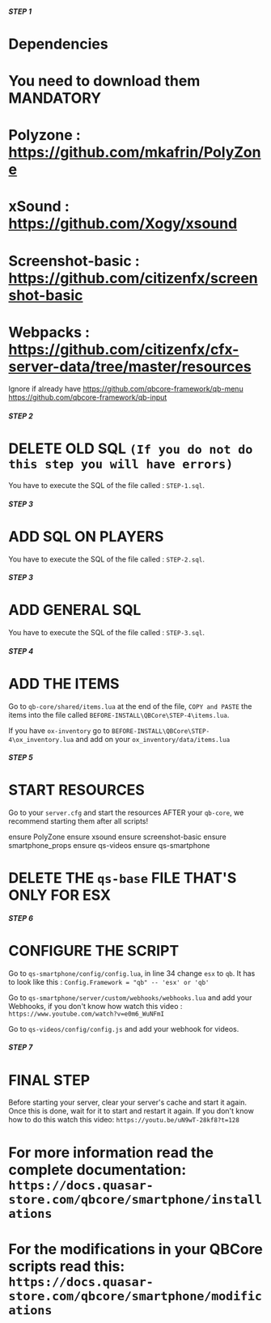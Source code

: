 ##### STEP 1 ##### 
# Dependencies

# You need to download them MANDATORY

# Polyzone         : https://github.com/mkafrin/PolyZone
# xSound           : https://github.com/Xogy/xsound
# Screenshot-basic : https://github.com/citizenfx/screenshot-basic
# Webpacks         : https://github.com/citizenfx/cfx-server-data/tree/master/resources

Ignore if already have
https://github.com/qbcore-framework/qb-menu
https://github.com/qbcore-framework/qb-input

##### STEP 2 #####
# DELETE OLD SQL `(If you do not do this step you will have errors)`
You have to execute the SQL of the file called : `STEP-1.sql`.

##### STEP 3 #####
# ADD SQL ON PLAYERS
You have to execute the SQL of the file called : `STEP-2.sql`.

##### STEP 3 #####
# ADD GENERAL SQL
You have to execute the SQL of the file called : `STEP-3.sql`.

##### STEP 4 #####
# ADD THE ITEMS
Go to `qb-core/shared/items.lua` at the end of the file, `COPY and PASTE` the items into the file called `BEFORE-INSTALL\QBCore\STEP-4\items.lua`.

If you have `ox-inventory` 
go to `BEFORE-INSTALL\QBCore\STEP-4\ox_inventory.lua` and add on your `ox_inventory/data/items.lua`

##### STEP 5 #####
# START RESOURCES
Go to your `server.cfg` and start the resources AFTER your `qb-core`, we recommend starting them after all scripts!

ensure PolyZone
ensure xsound
ensure screenshot-basic
ensure smartphone_props
ensure qs-videos
ensure qs-smartphone    

# DELETE THE `qs-base` FILE THAT'S ONLY FOR ESX

##### STEP 6 #####
# CONFIGURE THE SCRIPT

Go to `qs-smartphone/config/config.lua`, in line 34 change `esx` to `qb`. It has to look like this : `Config.Framework = "qb" -- 'esx' or 'qb'`

Go to `qs-smartphone/server/custom/webhooks/webhooks.lua` and add your Webhooks, if you don't know how watch this video : `https://www.youtube.com/watch?v=e0m6_WuNFmI`

Go to `qs-videos/config/config.js` and add your webhook for videos.

##### STEP 7 #####
# FINAL STEP 

Before starting your server, clear your server's cache and start it again. Once this is done, wait for it to start and restart it again. If you don't know how to do this watch this video:
`https://youtu.be/uN9wT-28kf8?t=128`

# For more information read the complete documentation: `https://docs.quasar-store.com/qbcore/smartphone/installations`

# For the modifications in your QBCore scripts read this: `https://docs.quasar-store.com/qbcore/smartphone/modifications`